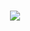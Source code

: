 <h1 align="center">
  <a href="https://git.io/typing-svg">
    <img src="https://readme-typing-svg.herokuapp.com/?lines=Amir+Pandit;Nice+to+meet+you.&center=true&size=30">
  </a>
</h1>
